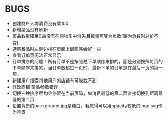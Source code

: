 # BUGS
- 创建商户人均消费没有乘100
- 新增菜品没有刷新
- 菜品数量降至0后没有在购物车中消失且数量可变为负数(变为负数时总价不变)
- 选购餐品时左侧边栏在页面上层观感会好一些
- 查看订单页无法正常显示
- 订单排序的问题：所有订单不是按照总下单顺序来排的，而是分别按照每页的下单顺序来排的。当订单数超过一页时，最新下单的订单是在最后一页的第一项。
- 新建用户搜索其他用户的店铺有可能找不到
- 修改商铺 菜品参数错误
- 切换三种排序后均会停留在当前页码，如消费最低的第二页直接切换到距离最低的第二页
- 设置背景的background.jpg是纯白，我觉得可以用opacity较低的logo.svg作为背景

